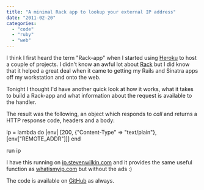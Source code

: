 ```yaml
---
title: "A minimal Rack app to lookup your external IP address"
date: "2011-02-20"
categories: 
  - "code"
  - "ruby"
  - "web"
---
```


I think I first heard the term "Rack-app" when I started using [Heroku](http://heroku.com/) to host a couple of projects. I didn't know an awful lot about [Rack](https://github.com/rack/rack) but I did know that it helped a great deal when it came to getting my Rails and Sinatra apps off my workstation and onto the web.

Tonight I thought I'd have another quick look at how it works, what it takes to build a Rack-app and what information about the request is available to the handler.

The result was the following, an object which responds to _call_ and returns a HTTP response code, headers and a body:

ip = lambda do |env| 
  \[200, {"Content-Type" => "text/plain"}, \[env\["REMOTE\_ADDR"\]\]\]
end

run ip

I have this running on [ip.stevenwilkin.com](http://ip.stevenwilkin.com) and it provides the same useful function as [whatismyip.com](http://whatismyip.com) but without the ads :)

The code is available on [GitHub](https://github.com/stevenwilkin/ip.stevenwilkin.com) as always.
